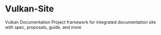 # Vulkan-Site
Vulkan Documentation Project framework for integrated documentation site with spec, proposals, guide, and more
